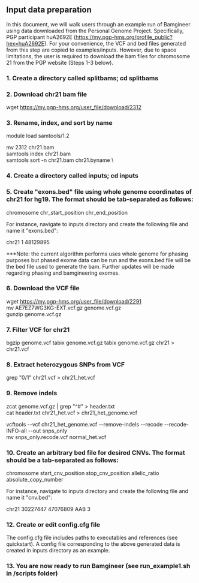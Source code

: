 ## Input data preparation

In this document, we will walk users through an example run of Bamgineer using data downloaded from the Personal Genome Project. Specifically, PGP participant huA2692E (https://my.pgp-hms.org/profile_public?hex=huA2692E). For your convenience, the VCF and bed files generated from this step are copied to examples/inputs. However, due to space limitations, the user is required to download the bam files for chromosome 21 from the PGP website (Steps 1-3 below).


### 1. Create a directory called splitbams; cd splitbams

### 2. Download chr21 bam file 

wget https://my.pgp-hms.org/user_file/download/2312 

### 3. Rename, index, and sort by name

module load samtools/1.2

mv 2312 chr21.bam \
samtools index chr21.bam \
samtools sort -n chr21.bam chr21.byname \

### 4. Create a directory called inputs; cd inputs

### 5. Create "exons.bed" file using whole genome coordinates of chr21 for hg19. The format should be tab-separated as follows: 

chromosome	chr_start_position	chr_end_position

For instance, navigate to inputs directory and create the following file and name it "exons.bed":

chr21   1       48129895

***Note: the current algorithm performs uses whole genome for phasing purposes but phased exome data can be run and the exons.bed file will be the bed file used to generate the bam. Further updates will be made regarding phasing and bamgineering exomes.

### 6. Download the VCF file

wget https://my.pgp-hms.org/user_file/download/2291 \
mv AE7EZ7WG3KG-EXT.vcf.gz genome.vcf.gz \
gunzip genome.vcf.gz

### 7. Filter VCF for chr21

bgzip genome.vcf 
tabix genome.vcf.gz
tabix genome.vcf.gz chr21 > chr21.vcf

### 8. Extract heterozygous SNPs from VCF

grep "0/1" chr21.vcf > chr21_het.vcf 

### 9. Remove indels

zcat genome.vcf.gz | grep "^#" > header.txt \
cat header.txt chr21_het.vcf > chr21_het_genome.vcf

vcftools --vcf chr21_het_genome.vcf --remove-indels --recode --recode-INFO-all --out snps_only \
mv snps_only.recode.vcf normal_het.vcf

### 10. Create an arbitrary bed file for desired CNVs. The format should be a tab-separated as follows:

chromosome	start_cnv_position	stop_cnv_position	allelic_ratio	absolute_copy_number

For instance, navigate to inputs directory and create the following file and name it "cnv.bed":

chr21	30227447	47076809	AAB	3

### 12. Create or edit config.cfg file

The config.cfg file includes paths to executables and references (see quickstart). A config file corresponding to the above generated data is created in inputs directory as an example.

### 13. You are now ready to run Bamgineer (see run_example1.sh in /scripts folder)
